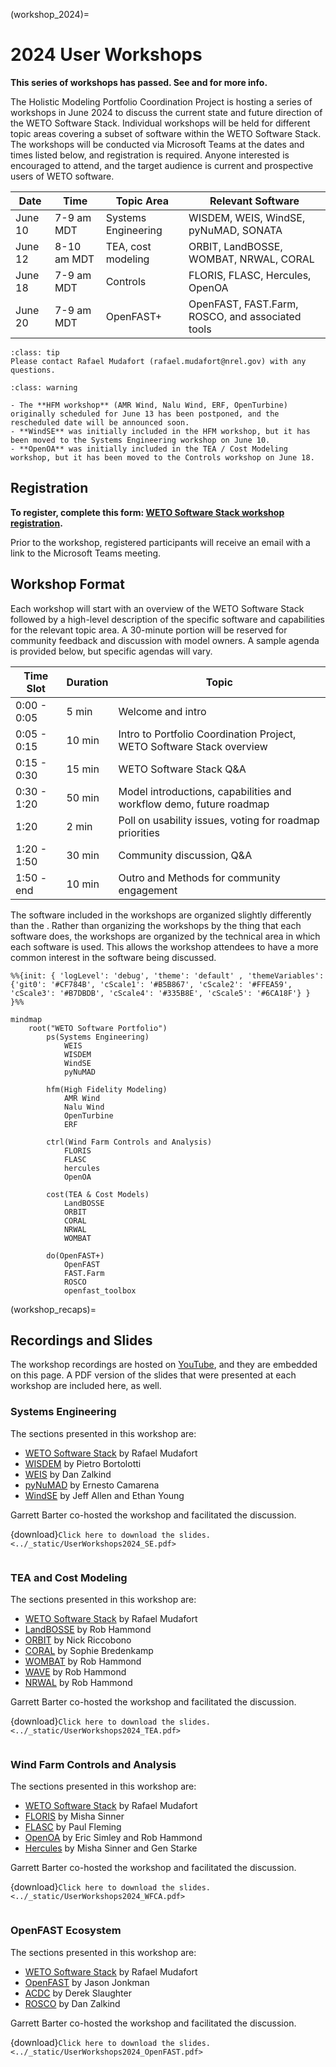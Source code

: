 (workshop_2024)=
# 2024 User Workshops

**This series of workshops has passed. See [](workshop_recaps) and [](workshop_2024_report_top) for more info.**

The Holistic Modeling Portfolio Coordination Project is hosting a series of workshops in June 2024
to discuss the current state and future direction of the WETO Software Stack.
Individual workshops will be held for different topic areas covering a subset of software
within the WETO Software Stack.
The workshops will be conducted via Microsoft Teams at the dates and times listed below,
and registration is required.
Anyone interested is encouraged to attend, and the target audience is current and prospective
users of WETO software.

| Date | Time | Topic Area | Relevant Software |
| ---- | ---- | ---------- | ----------------- |
| June 10 | 7-9 am MDT | Systems Engineering | WISDEM, WEIS, WindSE, pyNuMAD, SONATA |
| June 12 | 8-10 am MDT | TEA, cost modeling | ORBIT, LandBOSSE, WOMBAT, NRWAL, CORAL |
| June 18 | 7-9 am MDT | Controls | FLORIS, FLASC, Hercules, OpenOA |
| June 20 | 7-9 am MDT | OpenFAST+ | OpenFAST, FAST.Farm, ROSCO, and associated tools |

`````{admonition} Contact
:class: tip
Please contact Rafael Mudafort (rafael.mudafort@nrel.gov) with any questions.
`````

`````{admonition} Schedule Changes
:class: warning

- The **HFM workshop** (AMR Wind, Nalu Wind, ERF, OpenTurbine) originally scheduled for June 13 has been postponed, and the rescheduled date will be announced soon.
- **WindSE** was initially included in the HFM workshop, but it has been moved to the Systems Engineering workshop on June 10.
- **OpenOA** was initially included in the TEA / Cost Modeling workshop, but it has been moved to the Controls workshop on June 18.
`````

## Registration

**To register, complete this form: [WETO Software Stack workshop registration](https://docs.google.com/forms/d/1Pbk34YmhjRBEsnPteqY8OLgjxsq82TkWULCVhABwuHY/edit).**

Prior to the workshop, registered participants will receive an email with a link
to the Microsoft Teams meeting.

## Workshop Format

Each workshop will start with an overview of the WETO Software Stack followed by
a high-level description of the specific software and capabilities for the relevant
topic area.
A 30-minute portion will be reserved for community feedback and discussion with model owners.
A sample agenda is provided below, but specific agendas will vary.

| Time Slot | Duration | Topic |
| --------- | -------- | ----- |
| 0:00 - 0:05 |  5 min | Welcome and intro |
| 0:05 - 0:15 | 10 min | Intro to Portfolio Coordination Project, WETO Software Stack overview |
| 0:15 - 0:30 | 15 min | WETO Software Stack Q&A |
| 0:30 - 1:20 | 50 min | Model introductions, capabilities and workflow demo, future roadmap |
| 1:20        |  2 min | Poll on usability issues, voting for roadmap priorities |
| 1:20 - 1:50 | 30 min | Community discussion, Q&A |
| 1:50 -  end | 10 min | Outro and Methods for community engagement |

The software included in the workshops are organized slightly differently than the [](software_listing).
Rather than organizing the workshops by the thing that each software does, the workshops are
organized by the technical area in which each software is used.
This allows the workshop attendees to have a more common interest in the software being discussed.

```{mermaid}
%%{init: { 'logLevel': 'debug', 'theme': 'default' , 'themeVariables': {'git0': '#CF784B', 'cScale1': '#B5B867', 'cScale2': '#FFEA59', 'cScale3': '#B7DBDB', 'cScale4': '#335B8E', 'cScale5': '#6CA18F'} }  }%%

mindmap
    root("WETO Software Portfolio")
        ps(Systems Engineering)
            WEIS
            WISDEM
            WindSE
            pyNuMAD

        hfm(High Fidelity Modeling)
            AMR Wind
            Nalu Wind
            OpenTurbine
            ERF

        ctrl(Wind Farm Controls and Analysis)
            FLORIS
            FLASC
            hercules
            OpenOA

        cost(TEA & Cost Models)
            LandBOSSE
            ORBIT
            CORAL
            NRWAL
            WOMBAT

        do(OpenFAST+)
            OpenFAST
            FAST.Farm
            ROSCO
            openfast_toolbox
```

(workshop_recaps)=
## Recordings and Slides

The workshop recordings are hosted on [YouTube](https://www.youtube.com/playlist?list=PL6ksUtsZI1dwRXeWFCmJT6cEN1xijsHJz),
and they are embedded on this page.
A PDF version of the slides that were presented at each workshop are included here, as well.

### Systems Engineering

The sections presented in this workshop are:
- [WETO Software Stack](https://nrel.github.io/WETOStack) by Rafael Mudafort
- [WISDEM](https://github.com/WISDEM/WISDEM) by Pietro Bortolotti
- [WEIS](https://github.com/WISDEM/WEIS) by Dan Zalkind
- [pyNuMAD](https://github.com/sandialabs/pyNuMAD) by Ernesto Camarena
- [WindSE](https://github.com/NREL/WindSE) by Jeff Allen and Ethan Young

Garrett Barter co-hosted the workshop and facilitated the discussion.

{download}`Click here to download the slides.<../_static/UserWorkshops2024_SE.pdf>`

```{youtube} urab_dN12Ws
```

### TEA and Cost Modeling

The sections presented in this workshop are:
- [WETO Software Stack](https://nrel.github.io/WETOStack) by Rafael Mudafort
- [LandBOSSE](https://github.com/WISDEM/LandBOSSE) by Rob Hammond
- [ORBIT](https://github.com/WISDEM/ORBIT) by Nick Riccobono
- [CORAL](https://github.com/NREL/CORAL) by Sophie Bredenkamp
- [WOMBAT](https://github.com/WISDEM/WOMBAT) by Rob Hammond
- [WAVE](https://github.com/NREL/WAVES) by Rob Hammond
- [NRWAL](https://github.com/NREL/NRWAL) by Rob Hammond

Garrett Barter co-hosted the workshop and facilitated the discussion.

{download}`Click here to download the slides.<../_static/UserWorkshops2024_TEA.pdf>`

```{youtube} keT7KcBHmgM
```

### Wind Farm Controls and Analysis

The sections presented in this workshop are:
- [WETO Software Stack](https://nrel.github.io/WETOStack) by Rafael Mudafort
- [FLORIS](https://github.com/NREL/FLORIS) by Misha Sinner
- [FLASC](https://github.com/NREL/FLASC) by Paul Fleming
- [OpenOA](https://github.com/NREL/OpenOA) by Eric Simley and Rob Hammond
- [Hercules](https://github.com/NREL/Hercules) by Misha Sinner and Gen Starke

Garrett Barter co-hosted the workshop and facilitated the discussion.

{download}`Click here to download the slides.<../_static/UserWorkshops2024_WFCA.pdf>`

```{youtube} f-w6whxIBrA
```

### OpenFAST Ecosystem

The sections presented in this workshop are:
- [WETO Software Stack](https://nrel.github.io/WETOStack) by Rafael Mudafort
- [OpenFAST](https://github.com/NREL/FLORIS) by Jason Jonkman
- [ACDC](https://github.com/NREL/FLASC) by Derek Slaughter
- [ROSCO](https://github.com/NREL/OpenOA) by Dan Zalkind

Garrett Barter co-hosted the workshop and facilitated the discussion.

{download}`Click here to download the slides.<../_static/UserWorkshops2024_OpenFAST.pdf>`

```{youtube} cadiJ4_FGXc
```
